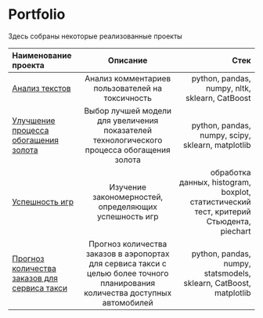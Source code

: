 # Portfolio
Здесь собраны некоторые реализованные проекты

| Наименование проекта | Описание  |Стек|
|:------------- |:---------------:| -------------:|
|[Анализ текстов](https://goo.su/y1Sk41Z)|Анализ комментариев пользователей на токсичность|python, pandas, numpy, nltk, sklearn, CatBoost|
|[Улучшение процесса обогащения золота](https://goo.su/pNode)|Выбор лучшей модели для увеличения показателей технологического процесса обогащения золота|python, pandas, numpy, scipy, sklearn, matplotlib|
|[Успешность игр](https://goo.su/C0sZy2)|Изучение закономерностей, определяющих успешность игр|обработка данных, histogram, boxplot, статистический тест, критерий Стьюдента, piechart|
|[Прогноз количества заказов для сервиса такси](https://goo.su/zrchddi)|Прогноз количества заказов в аэропортах для сервиса такси с целью более точного планирования количества доступных автомобилей|python, pandas, numpy, statsmodels, sklearn, CatBoost, matplotlib|

